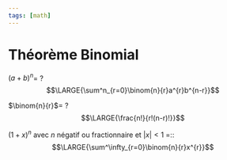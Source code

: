 ```yaml
---
tags: [math] 
---
```


# Théorème Binomial
$(a+b)^{n}$=
?
$$\LARGE{\sum^n_{r=0}\binom{n}{r}a^{r}b^{n-r}}$$
<!--SR:!2023-09-07,10,270-->

$\binom{n}{r}$=
?
$$\LARGE{\frac{n!}{r!(n-r)!}}$$
<!--SR:!2023-10-06,33,290-->

$(1+x)^{n}$ avec $n$ négatif ou fractionnaire et $|x|<1$ =::$$\LARGE{\sum^\infty_{r=0}\binom{n}{r}x^{r}}$$
<!--SR:!2023-09-05,8,250-->